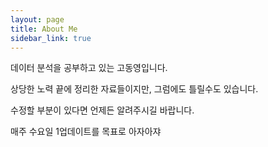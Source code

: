 ```yaml
---
layout: page
title: About Me
sidebar_link: true
---
```



데이터 분석을 공부하고 있는 고동영입니다.

상당한 노력 끝에 정리한 자료들이지만, 그럼에도 틀릴수도 있습니다.

수정할 부분이 있다면 언제든 알려주시길 바랍니다.

매주 수요일 1업데이트를 목표로 아자아쟈